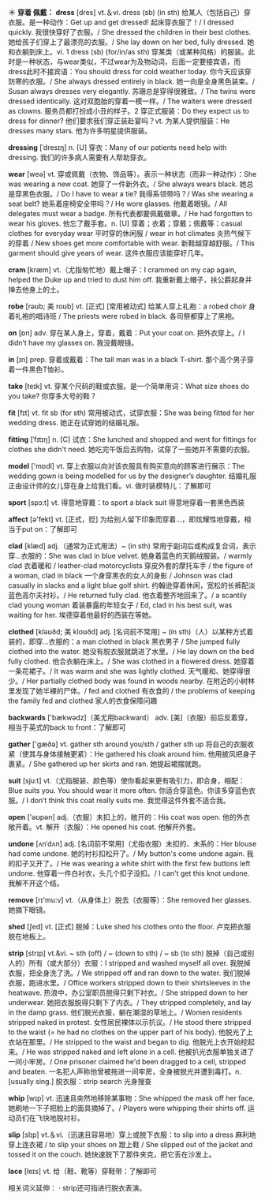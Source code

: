 ☀ <span class="category">**穿着 佩戴：**</span>
<span class="vocabulary">**dress**</span> [dres] 
<span class="definition">vt.＆vi. dress (sb) (in sth) 给某人（包括自己）穿衣服。是一种动作：</span>Get up and get dressed! 起床穿衣服了！/ I dressed quickly. 我很快穿好了衣服。/ She dressed the children in their best clothes. 她给孩子们穿上了最漂亮的衣服。/ She lay down on her bed, fully dressed. 她和衣躺到床上。<span class="definition">vi. 1 dress (sb) (for/in/as sth) 穿某类（或某种风格）的服装。此时是一种状态，与wear类似，不过wear为及物动词，后面一定要接宾语，而dress此时不接宾语：</span>You should dress for cold weather today. 你今天应该穿防寒的衣服。/ She always dressed entirely in black. 她一向是全身黑色装束。/ Susan always dresses very elegantly. 苏珊总是穿得很雅致。/ The twins were dressed identically. 这对双胞胎的穿着一模一样。/ The waiters were dressed as clowns. 服务员都打扮成小丑的样子。<span class="definition">2 穿正式服装：</span>Do they expect us to dress for dinner? 他们要求我们穿正装赴宴吗？<span class="definition">vt. 为某人提供服装：</span>He dresses many stars. 他为许多明星提供服装。

<span class="vocabulary">**dressing**</span> [ˈdresɪŋ]
<span class="definition">n. [U] 穿衣：</span>Many of our patients need help with dressing. 我们的许多病人需要有人帮助穿衣。

<span class="vocabulary">**wear**</span> [weə] 
<span class="definition">vt. 穿或佩戴（衣物、饰品等）。表示一种状态（而非一种动作）：</span>She was wearing a new coat. 她穿了一件新外衣。/ She always wears black. 她总是穿黑色衣服。/ Do I have to wear a tie? 我得系领带吗？/ Was she wearing a seat belt? 她系着座椅安全带吗？/ He wore glasses. 他戴着眼镜。/ All delegates must wear a badge. 所有代表都要佩戴徽章。/ He had forgotten to wear his gloves. 他忘了戴手套。<span class="definition">n. [U] 穿着；衣着；穿戴；佩戴等：</span>casual clothes for everyday wear 平时穿的休闲服 / wear in hot climates 炎热气候下的穿着 / New shoes get more comfortable with wear. 新鞋越穿越舒服。/ This garment should give years of wear. 这件衣服应该能穿好几年。
                        
<span class="vocabulary">**cram**</span> [kræm]
<span class="definition">vt.（尤指匆忙地）戴上帽子：</span>I crammed on my cap again, helped the Duke up and tried to dust him off. 我重新戴上帽子，扶公爵起身并掸去他身上的土。         

<span class="vocabulary">**robe**</span> [rəʊb; 美 roʊb]
<span class="definition">vt. [正式] [常用被动式] 给某人穿上礼袍：</span>a robed choir 身着礼袍的唱诗班 / The priests were robed in black. 各司祭都穿上了黑袍。

<span class="vocabulary">**on**</span> [ɒn] 
<span class="definition">adv. 穿在某人身上，穿着，戴着：</span>Put your coat on. 把外衣穿上。/ I didn’t have my glasses on. 我没戴眼镜。

<span class="vocabulary">**in**</span> [ɪn] 
<span class="definition">prep. 穿着或戴着：</span>The tall man was in a black T-shirt. 那个高个男子穿着一件黑色T恤衫。

<span class="vocabulary">**take**</span> [teɪk] 
<span class="definition">vt. 穿某个尺码的鞋或衣服。是一个简单用词：</span>What size shoes do you take? 你穿多大号的鞋？

<span class="vocabulary">**fit**</span> [fɪt] 
<span class="definition">vt. fit sb (for sth) 常用被动式，试穿衣服：</span>She was being fitted for her wedding dress. 她正在试穿她的结婚礼服。
           
<span class="vocabulary">**fitting**</span> [ˈfɪtɪŋ]
<span class="definition">n. [C] 试衣：</span>She lunched and shopped and went for fittings for clothes she didn't need. 她吃完午饭后去购物，试穿了一些她并不需要的衣服。
 
<span class="vocabulary">**model**</span> ['mɒdl] 
<span class="definition">vt. 穿上衣服以向对该衣服具有购买意向的顾客进行展示：</span>The wedding gown is being modelled for us by the designer’s daughter. 结婚礼服正由设计师的女儿穿在身上给我们看。<span class="definition">vi. 做时装模特儿：</span>了解即可

<span class="vocabulary">**sport**</span> [spɔ:t] 
<span class="definition">vt. 得意地穿戴：</span>to sport a black suit 得意地穿着一套黑色西装

<span class="vocabulary">**affect**</span> [ə'fekt] 
<span class="definition">vt. [正式，贬] 为给别人留下印象而穿着…，即炫耀性地穿戴，相当于put on：</span>了解即可
           
<span class="vocabulary">**clad**</span> [klæd]
<span class="definition">adj.（通常为正式用法）~ (in sth) 常用于副词后或构成复合词，表示穿…衣服的：</span>She was clad in blue velvet. 她身着蓝色的天鹅绒服装。/ warmly clad 衣着暖和 / leather-clad motorcyclists 穿皮外套的摩托车手 / the figure of a woman, clad in black 一个身穿黑衣的女人的身影 / Johnson was clad casually in slacks and a light blue golf shirt. 约翰逊穿着休闲，宽松的长裤配淡蓝色高尔夫衬衫。/ He returned fully clad. 他衣着整齐地回来了。/ a scantily clad young woman 着装暴露的年轻女子 / Ed, clad in his best suit, was waiting for her. 埃德穿着他最好的西装在等她。
           
<span class="vocabulary">**clothed**</span> [kləʊðd; 美 kloʊðd]
<span class="definition">adj. [名词前不常用] ~ (in sth)（人）以某种方式着装的，即穿…衣服的：</span>a man clothed in black 黑衣男子 / She jumped fully clothed into the water. 她没有脱衣服就跳进了水里。/ He lay down on the bed fully clothed. 他合衣躺在床上。/ She was clothed in a flowered dress. 她穿着一条花裙子。/ It was warm and she was lightly clothed. 天气暖和、她穿得很少。/ Her partially clothed body was found in woods nearby. 在附近的小树林里发现了她半裸的尸体。/ fed and clothed 有衣食的 / the problems of keeping the family fed and clothed 家人的衣食保障问趣

<span class="vocabulary">**backwards**</span> ['bækwədz]（美尤用backward）
<span class="definition">adv. [美]（衣服）前后反着穿，相当于英式的back to front：</span>了解即可 

<span class="vocabulary">**gather**</span> ['ɡæðə] 
<span class="definition">vt. gather sth around you/sth / gather sth up 将自己的衣服收紧（使其与身体接触更紧）：</span>He gathered his cloak around him. 他用披风把身子裹紧。/ She gathered up her skirts and ran. 她提起裙摆就跑。

<span class="vocabulary">**suit**</span> [sju:t] 
<span class="definition">vt.（尤指服装、颜色等）使你看起来更有吸引力，即合身，相配：</span>Blue suits you. You should wear it more often. 你适合穿蓝色。你该多穿蓝色衣服。/ I don’t think this coat really suits me. 我觉得这件外套不适合我。

<span class="vocabulary">**open**</span> ['əʊpən] 
<span class="definition">adj.（衣服）未扣上的，敞开的：</span>His coat was open. 他的外衣敞开着。<span class="definition">vt. 解开（衣服）：</span>He opened his coat. 他解开外套。
           
<span class="vocabulary">**undone**</span> [ʌnˈdʌn]
<span class="definition">adj. [名词前不常用]（尤指衣服）未扣的、未系的：</span>Her blouse had come undone. 她的衬衫扣松开了。/ My button's come undone again. 我的扣子又开了。/ He was wearing a white shirt with the first few buttons left undone. 他穿着一件白衬衣，头几个扣子没扣。/ I can't get this knot undone. 我解不开这个结。

<span class="vocabulary">**remove**</span> [rɪ'mu:v] 
<span class="definition">vt.（从身体上）脱去（衣服等）：</span>She removed her glasses. 她摘下眼镜。
                      
<span class="vocabulary">**shed**</span> [ʃed]
<span class="definition">vt. [正式] 脱掉：</span>Luke shed his clothes onto the floor. 卢克把衣服脱在地板上。

<span class="vocabulary">**strip**</span> [strɪp]
<span class="definition">vt.&vi. ~ sth (off) / ~ (down to sth) / ~ sb (to sth) 脱掉（自己或别人的）所有（或大部分）衣服：</span>I stripped and washed myself all over. 我脱掉衣服，把全身洗了洗。/ We stripped off and ran down to the water. 我们脱掉衣服，跑进水里。/ Office workers stripped down to their shirtsleeves in the heatwave. 热浪中，办公室职员脱得只剩下衬衣。/ She stripped down to her underwear. 她把衣服脱得只剩下了内衣。/ They stripped completely, and lay in the damp grass. 他们脱光衣服，躺在潮湿的草地上。/ Women residents stripped naked in protest. 女性居民裸体以示抗议。/ He stood there stripped to the waist (= he had no clothes on the upper part of his body). 他脱光了上衣站在那里。/ He stripped to the waist and began to dig. 他脱光上衣开始挖起来。/ He was stripped naked and left alone in a cell. 他被扒光衣服单独关进了一间小牢房。/ One prisoner claimed he'd been dragged to a cell, stripped and beaten. 一名犯人声称他曾被拖进一间牢房，全身被脱光并遭到毒打。<span class="definition">n. [usually sing.] 脱衣服：</span>strip search 光身搜查
           
<span class="vocabulary">**whip**</span> [wɪp]
<span class="definition">vt. 迅速且突然地移除某事物：</span>She whipped the mask off her face. 她刷地一下子把脸上的面具摘掉了。/ Players were whipping their shirts off. 运动员们在飞快地脱衬衫。

<span class="vocabulary">**slip**</span> [slɪp] 
<span class="definition">vt.＆vi.（迅速且容易地）穿上或脱下衣服：</span>to slip into a dress 麻利地穿上连衣裙 / to slip your shoes on 蹬上鞋 / She slipped out of the jacket and tossed it on the couch. 她快速脱下了那件夹克，把它丢在沙发上。
           
<span class="vocabulary">**lace**</span> [leɪs]
<span class="definition">vt. 给（鞋、靴等）穿鞋带：</span>了解即可

相关词义延伸：
· strip还可指进行脱衣表演。